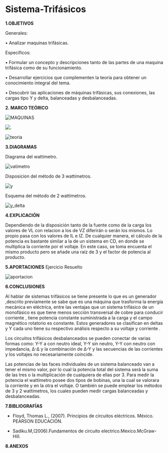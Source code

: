 # Sistema-Trifásicos

**1.OBJETIVOS**

Generales:

•	Analizar maquinas trifásicas.

Específicos:

•	Formular un concepto y descripciones tanto de las partes de una maquina trifásica como de su funcionamiento. 

•	Desarrollar ejercicios que complementen la teoría para obtener un conocimiento integral del tema.

•	Descubrir las aplicaciones de máquinas trifásicas, sus conexiones, las cargas tipo Y y delta, balanceadas y desbalanceadas. 

**2. MARCO TEÓRICO**

![MAQUINAS](https://github.com/Katherine01-Arevalo/Sistema-Trifasicos/blob/main/img/1trifasicas.PNG)

![.](https://github.com/Katherine01-Arevalo/Sistema-Trifasicos/blob/main/img/Mapa_An%C3%A1lisis_Trifasicos.png)

![teoria](https://github.com/Katherine01-Arevalo/Sistema-Trifasicos/blob/main/img/teoria.png)

**3.DIAGRAMAS**

Diagrama del wattímetro. 

![vatimetro](https://github.com/Katherine01-Arevalo/Sistema-Trifasicos/blob/main/img/vatimetro.png)

Disposicion del método de 3 wattímetros.

![y](https://github.com/Katherine01-Arevalo/Sistema-Trifasicos/blob/main/img/y.png)

Esquema del método de 2 wattímetros.

![y_delta](https://github.com/Katherine01-Arevalo/Sistema-Trifasicos/blob/main/img/y_delta.png)

**4.EXPLICACIÓN**

Dependiendo de la disposición tanto de la fuente como de la carga los valores de VL con relacion a los de VZ diferirán o serán los mismos. Lo propio pasa con los valores de IL e IZ. De cualquier manera, el cálculo de la potencia es bastante similar a la de un sistema en CD, en donde se multiplica la corriente por el voltaje. En este caso, se toma encuenta el mismo producto pero se añade una raíz de 3 y el factor de potencia al producto. 

**5.APORTACIONES**
Ejercicio Resuelto 

![aportacion](https://github.com/Katherine01-Arevalo/Sistema-Trifasicos/blob/main/img/aportaciones.PNG)

**6.CONCLUSIONES**

Al hablar de sistemas trifásicos se  tiene presente lo que es un generador ,descrito previamente se sabe que es una máquina que trasforma la energía  mecánica en eléctrica, entre las ventajas que un sistema trifásico de un  monofásico es que tiene menos sección transversal de cobre para conducir corriente , tiene potencia constante suministrada a la carga y el campo magnético rotatorio es constante. Estos generadores se clasifican en deltas  y Y cada uno tiene su respectivo análisis respecto a su voltaje y corriente .

Los  circuitos trifásicos desbalanceados se  pueden conectar de varias  formas como: Y-Y a  con  neutro  ideal, Y-Y sin  neutro, Y-Y con neutro con impedancia, ∆-∆ y la combinación de ∆-Y y  las  secuencias  de  las  corrientes  y los voltajes no necesariamente coincide.

Las potencias de las faces individuales de un sistema balanceado van a tener el mismo valor, por lo cual la potencia total del sistema será la suma de las tres o la multiplicación de cualquiera de ellas por 3. Para medir la potencia el wattímetro posee dos tipos de bobinas, una la cual se valorara la corriente y en la otra el voltaje. O también se puede emplear los métodos de 3 y 2 wattímetros, los cuales pueden medir cargas balanceadas y desbalanceadas.  

**7.BIBLIOGRAFÍAS**

- Floyd, Thomas L., (2007). Principios de circuitos eléctricos. México. PEARSON EDUCACIÓN.

- Sadiku.M,(2006).Fundamentos de circuito electrico.Mexico.McGraw-Hill.

**8.ANEXOS**

